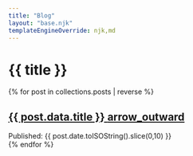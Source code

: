 ```yaml
---
title: "Blog"
layout: "base.njk"
templateEngineOverride: njk,md
---
```

<h1>
{{ title }}
</h1>

{% for post in collections.posts | reverse %}
  <article class="box">
    <h2>
      <a class="post__link" href="{{ post.url }}">{{ post.data.title }}
        <span class="material-symbols-outlined">arrow_outward</span>
      </a>
    </h2>
    Published: {{ post.date.toISOString().slice(0,10) }}
  </article>
{% endfor %}
